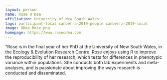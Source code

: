 ```yaml
---
layout: person
name: Rose O'Dea
affiliation: University of New South Wales
tags: participant-local canberra-2019-people canberra-2019-local
image: ODea-Rose.png
homepage: https://www.roseodea.com
---
```

"Rose is in the final year of her PhD at the University of New South Wales, in the Ecology & Evolution Research Centre. Rose enjoys using R to improve the reproducibility of her research, which tests for differences in phenotypic variance within populations. She conducts both lab experiments and meta-analyses, and is passionate about improving the ways research is conducted and disseminated.